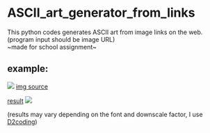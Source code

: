 # ASCII_art_generator_from_links


This python codes generates ASCII art from image links on the web. (program input should be image URL)<br>
~made for school assignment~


example:
---
<img src="https://images.unsplash.com/photo-1575936123452-b67c3203c357?ixlib=rb-4.0.3&ixid=MnwxMjA3fDB8MHxzZWFyY2h8Mnx8aW1hZ2V8ZW58MHx8MHx8&w=1000&q=80"></img>
[img source](https://unsplash.com/ko/%EC%82%AC%EC%A7%84/e616t35Vbeg)

[result](https://github.com/sleepncaffeine/ASCII_art_generator_from_links/blob/main/outputs/2_person_camera.txt)
<img src="https://user-images.githubusercontent.com/101965838/233942801-9e14ad1a-ab8d-4391-a3eb-7de4b315dc69.png"></img>

(results may vary depending on the font and downscale factor, I use [D2coding](https://github.com/naver/d2codingfont))
